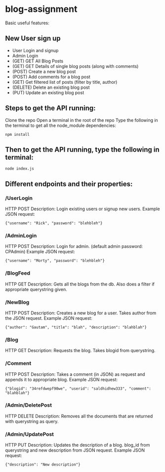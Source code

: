 # blog-assignment

Basic useful features:

## New User sign up
* User Login and signup
* Admin Login
* (GET) GET All Blog Posts
* (GET) GET Details of single blog posts (along with comments)
* (POST) Create a new blog post
* (POST) Add comments for a blog post
* (GET) Get filtered list of posts (filter by title, author)
* (DELETE) Delete an existing blog post
* (PUT) Update an existing blog post

## Steps to get the API running: 
	
Clone the repo
Open a terminal in the root of the repo
Type the following in the terminal to get all the node_module dependencies:
```
npm install
```
## Then to get the API running, type the following in terminal: 
```	
node index.js
```

## Different endpoints and their properties: 

### /UserLogin
HTTP POST
Description: Login existing users or signup new users.
Example JSON request: 
```
{"username": "Rick", "password": "blehbleh"}
```

### /AdminLogin
HTTP POST
Description: Login for admin. (default admin password: CPAdmin)
Example JSON request:
```
{"username": "Morty", "password": "blehbleh"}
```
### /BlogFeed
HTTP GET
Description: Gets all the blogs from the db. Also does a filter if appropriate querystring given.
### /NewBlog
HTTP POST
Description: Creates a new blog for a user. Takes author from the JSON request.
Example JSON request: 
```
{"author": "Gautam", "title": "blah", "description": "blahblah"}
```
### /Blog
HTTP GET
Description: Requests the blog. Takes blogid from querystring.
### /Comment
HTTP POST
Description: Takes a comment (in JSON) as request and appends it to appropriate blog.
Example JSON request:
```
{"blogid": "34refdwepf90we", "userid": "saldhidhew333", "comment": "blahblah"}
```
### /Admin/DeletePost
HTTP DELETE
Description: Removes all the documents that are returned with querystring as query.
### /Admin/UpdatePost
HTTP PUT
Description: Updates the description of a blog. blog_id from querystring and new description from JSON request.
Example JSON request:
```
{"description": "New description"}
```
